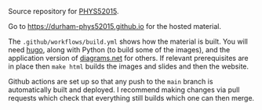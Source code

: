 Source repository for
[PHYS52015](https://www.dur.ac.uk/postgraduate.modules/module_description/?year=2020&module_code=PHYS52015).

Go to https://durham-phys52015.github.io for the hosted material.

The `.github/workflows/build.yml` shows how the material is built. You will need [hugo](https://gohugo.io), along with Python (to build some of the images), and the application version of [diagrams.net](https://app.diagrams.net) for others. If relevant prerequisites are in place then `make html` builds the images and slides and then the website.

Github actions are set up so that any push to the `main` branch is automatically built and deployed. I recommend making changes via pull requests which check that everything still builds which one can then merge.
